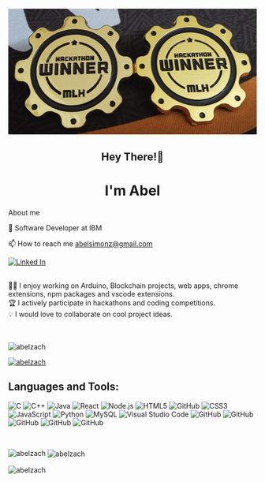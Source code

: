 ![pic1](https://github.com/abelzach/abelzach/blob/main/pic.jpg)
<h2 align="center">Hey There!👋</h2>
<h1 align="center">I'm Abel </h1>

About me

💼 Software Developer at IBM

📫 How to reach me abelsimonz@gmail.com

[![Linked In](https://img.shields.io/badge/Linkedin-0077B5?style=for-the-badge&logo=linkedin&logoColor=white)](https://www.linkedin.com/in/abel-simon-zachariah-0886571a5/)

<br/>
 👨‍💻 I enjoy working on Arduino, Blockchain projects, web apps, chrome extensions, npm packages and vscode extensions. <br/>
 🏆 I actively participate in hackathons and coding competitions. <br/> 
 💡 I would love to collaborate on cool project ideas. <br/> 
 <br/>
 
 <br/>
 <p align="left"> <img src="https://komarev.com/ghpvc/?username=abelzach&label=Profile%20views&color=0e75b6&style=flat" alt="abelzach" /> </p>

<p align="left"> <a href="https://github.com/ryo-ma/github-profile-trophy"><img src="https://github-profile-trophy.vercel.app/?username=abelzach" alt="abelzach" /></a> </p>

 ## Languages and Tools:
<img alt="C" src="https://img.shields.io/badge/c%20-%2300599C.svg?&style=for-the-badge&logo=c&logoColor=white"/> <img alt="C++" src="https://img.shields.io/badge/c++%20-%2300599C.svg?&style=for-the-badge&logo=c%2B%2B&ogoColor=white"/> <img alt="Java" src="https://img.shields.io/badge/Java-ED8B00?style=for-the-badge&logo=java&logoColor=white"/> <img alt="React" src="https://img.shields.io/badge/React-20232A?style=for-the-badge&logo=react&logoColor=61DAFB"/> <img alt="Node.js" src="https://img.shields.io/badge/Bootstrap-563D7C?style=for-the-badge&logo=bootstrap&logoColor=white"/> <img alt="HTML5" src="https://img.shields.io/badge/html5%20-%23E34F26.svg?&style=for-the-badge&logo=html5&logoColor=white"/> <img alt="GitHub" src="https://img.shields.io/badge/Solidity-e6e6e6?style=for-the-badge&logo=solidity&logoColor=black"> <img alt="CSS3" src="https://img.shields.io/badge/css3%20-%231572B6.svg?&style=for-the-badge&logo=css3&logoColor=white"/> <img alt="JavaScript" src="https://img.shields.io/badge/javascript%20-%23323330.svg?&style=for-the-badge&logo=javascript&logoColor=%23F7DF1E"/> <img alt="Python" src="https://img.shields.io/badge/python%20-%2314354C.svg?&style=for-the-badge&logo=python&logoColor=white"/> <img alt="MySQL" src="https://img.shields.io/badge/MySQL-005C84?style=for-the-badge&logo=mysql&logoColor=white"/> <img alt="Visual Studio Code" src="https://img.shields.io/badge/Visual%20Studio%20Code-0078d7.svg?&style=for-the-badge&logo=visual-studio-code&logoColor=white"/> <img alt="GitHub" src="https://img.shields.io/badge/github%20-%23121011.svg?&style=for-the-badge&logo=github&logoColor=white"/> <img alt="GitHub" src="https://img.shields.io/badge/Ethereum-3C3C3D?style=for-the-badge&logo=Ethereum&logoColor=white"> <img alt="GitHub" src="https://img.shields.io/badge/GitBook-7B36ED?style=for-the-badge&logo=gitbook&logoColor=white"> <img alt="GitHub" src="https://img.shields.io/badge/Laravel-FF2D20?style=for-the-badge&logo=laravel&logoColor=white"> <img alt="GitHub" src="https://img.shields.io/badge/Arduino-00979D?style=for-the-badge&logo=Arduino&logoColor=white">
 
 <br/>
 <p><img align="left" src="https://github-readme-stats.vercel.app/api/top-langs?username=abelzach&show_icons=true&locale=en&layout=compact" alt="abelzach" /></p>

<p>&nbsp;<img align="center" src="https://github-readme-stats.vercel.app/api?username=abelzach&show_icons=true&locale=en" alt="abelzach" /></p>

<p><img align="center" src="https://github-readme-streak-stats.herokuapp.com/?user=abelzach&" alt="abelzach" /></p>
 <br/>
